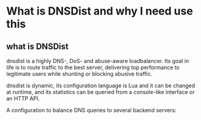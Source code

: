 # What is DNSDist and why I need use this

## what is DNSDist

dnsdist is a highly DNS-, DoS- and abuse-aware loadbalancer. Its goal in life is to route traffic to the best server, delivering top performance to legitimate users while shunting or blocking abusive traffic.

dnsdist is dynamic, its configuration language is Lua and it can be changed at runtime, and its statistics can be queried from a console-like interface or an HTTP API.

A configuration to balance DNS queries to several backend servers:
